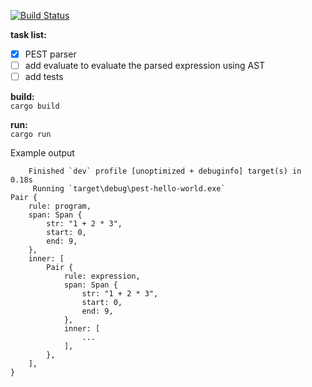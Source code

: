 [![Build Status](https://github.com/neodbio/pest-hello-world/actions/workflows/rust.yml/badge.svg)](https://github.com/neodbio/pest-hello-world/actions)

**task list:**  
- [x] PEST parser
- [ ] add evaluate to evaluate the parsed expression using AST
- [ ] add tests

**build:**    
```cargo build```

**run:**  
```cargo run```

Example output

```
    Finished `dev` profile [unoptimized + debuginfo] target(s) in 0.18s
     Running `target\debug\pest-hello-world.exe`
Pair {
    rule: program,
    span: Span {
        str: "1 + 2 * 3",
        start: 0,
        end: 9,
    },
    inner: [
        Pair {
            rule: expression,
            span: Span {
                str: "1 + 2 * 3",
                start: 0,
                end: 9,
            },
            inner: [
                ...
            ],
        },
    ],
}
```
